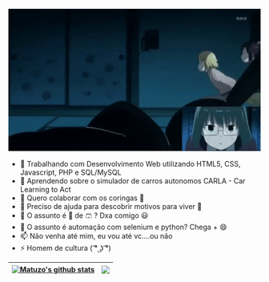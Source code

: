 <!--
**AugustMatt/AugustMatt** is a ✨ _special_ ✨ repository because its `README.md` (this file) appears on your GitHub profile.

Here are some ideas to get you started:

- 🔭 I’m currently working on ...
- 🌱 I’m currently learning ...
- 👯 I’m looking to collaborate on ...
- 🤔 I’m looking for help with ...
- 💬 Ask me about ...
- 📫 How to reach me: ...
- 😄 Pronouns: ...
- ⚡ Fun fact: ...
-->

![Alt Text](https://github.com/AugustMatt/AugustMatt/blob/main/Subarashi-low.gif)

- 🔭 Trabalhando com Desenvolvimento Web utilizando HTML5, CSS, Javascript, PHP e SQL/MySQL
- 🌱 Aprendendo sobre o simulador de carros autonomos CARLA - Car Learning to Act
- 👯 Quero colaborar com os coringas 🤡
- 🤔 Preciso de ajuda para descobrir motivos para viver 🐔
- 💬 O assunto é 🐔 de 🩳 ? Dxa comigo 😃
- 💬 O assunto é automação com selenium e python? Chega + 😄
- 📫 Não venha até mim, eu vou até vc....ou não
- ⚡ Homem de cultura ( ͡° ͜ʖ ͡°)
  

 | <a href="https://github.com/AugustMatt/"><img align="center" src="https://github-readme-stats.vercel.app/api?username=AugustMatt&show_icons=true&include_all_commits=true&count_private=true&theme=tokyonight" alt="Matuzo's github stats" /></a> | <a href="https://github.com/AugustMatt/"><img align="center" src="https://github-readme-stats.vercel.app/api/top-langs/?username=AugustMatt&langs_count=10&theme=tokyonight&layout=compact" /></a> |
| ------------- | ------------- |
